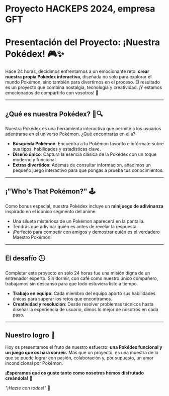 # Proyecto HACKEPS 2024, empresa GFT



# Presentación del Proyecto: ¡Nuestra Pokédex! 🎮✨

Hace 24 horas, decidimos enfrentarnos a un emocionante reto: **crear nuestra propia Pokédex interactiva**, diseñada no solo para explorar el mundo Pokémon, sino también para divertirnos en el proceso. El resultado es un proyecto que combina nostalgia, tecnología y creatividad. ¡Y estamos emocionados de compartirlo con vosotros! 🚀

---

## ¿Qué es nuestra Pokédex? 📖🔍

Nuestra Pokédex es una herramienta interactiva que permite a los usuarios adentrarse en el universo Pokémon. ¿Qué encontrarás en ella? 

- **Búsqueda Pokémon**: Encuentra a tu Pokémon favorito e infórmate sobre sus tipos, habilidades y estadísticas clave.  
- **Diseño único**: Captura la esencia clásica de la Pokédex con un toque moderno y funcional.  
- **Extras divertidos**: Además de consultar información, añadimos un pequeño juego interactivo para que pongas a prueba tus conocimientos.

---

## ¡"Who's That Pokémon?" 🕹️

Como bonus especial, nuestra Pokédex incluye un **minijuego de adivinanza** inspirado en el icónico segmento del anime.  
- Una silueta misteriosa de un Pokémon aparecerá en la pantalla.  
- Tendrás que adivinar quién es antes de revelar la respuesta.  
- ¡Perfecto para competir con amigos y demostrar quién es el verdadero Maestro Pokémon!  

---

## El desafío 🕒

Completar este proyecto en solo 24 horas fue una misión digna de un entrenador experto. Sin dormir, con café como nuestro único compañero, trabajamos sin descanso para que todo estuviera listo a tiempo.

- **Trabajo en equipo**: Cada miembro del equipo aportó sus habilidades únicas para superar los retos que encontramos.  
- **Creatividad y resolución**: Desde resolver problemas técnicos hasta diseñar la experiencia de usuario, dimos lo mejor de nosotros en cada paso.  

---

## Nuestro logro 🎉

Hoy os presentamos el fruto de nuestro esfuerzo: **una Pokédex funcional y un juego que os hará sonreír.** Más que un proyecto, es una muestra de lo que se puede lograr con pasión, colaboración y, por supuesto, un amor incondicional por Pokémon.

**¡Esperamos que os guste tanto como nosotros hemos disfrutado creándola!** 💖

*"¡Hazte con todos!"* 🌟
